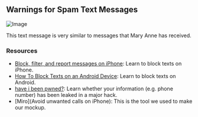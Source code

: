 ## Warnings for Spam Text Messages

![Image](src)

This text message is very similar to messages that Mary Anne has received.

### Resources
- [Block, filter, and report messages on iPhone](https://support.apple.com/guide/iphone/block-filter-and-report-messages-iph203ab0be4/ios): Learn to block texts on iPhone.
- [How To Block Texts on an Android Device](https://www.alphr.com/android-block-texts/): Learn to block texts on Android.
- [have i been pwned?](https://haveibeenpwned.com/): Learn whether your information (e.g. phone number) has been leaked in a major hack.
- [Miro](Avoid unwanted calls on iPhone): This is the tool we used to make our mockup.
